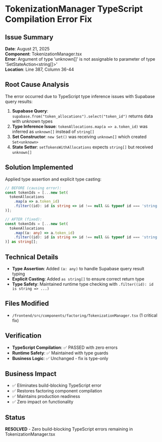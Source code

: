 # TokenizationManager TypeScript Compilation Error Fix

## Issue Summary
**Date**: August 21, 2025  
**Component**: TokenizationManager.tsx  
**Error**: Argument of type 'unknown[]' is not assignable to parameter of type 'SetStateAction<string[]>'  
**Location**: Line 387, Column 36-44  

## Root Cause Analysis
The error occurred due to TypeScript type inference issues with Supabase query results:

1. **Supabase Query**: `supabase.from("token_allocations").select("token_id")` returns data with unknown types
2. **Type Inference Issue**: `tokenAllocations.map(a => a.token_id)` was inferred as `unknown[]` instead of `string[]`
3. **Set Constructor**: `new Set()` was receiving `unknown[]` which created `Set<unknown>`
4. **State Setter**: `setTokensWithAllocations` expects `string[]` but received `unknown[]`

## Solution Implemented
Applied type assertion and explicit type casting:

```typescript
// BEFORE (causing error):
const tokenIds = [...new Set(
  tokenAllocations
    .map(a => a.token_id)
    .filter((id): id is string => id !== null && typeof id === 'string')
)];

// AFTER (fixed):
const tokenIds = [...new Set(
  tokenAllocations
    .map((a: any) => a.token_id)
    .filter((id): id is string => id !== null && typeof id === 'string')
)] as string[];
```

## Technical Details
- **Type Assertion**: Added `(a: any)` to handle Supabase query result typing
- **Explicit Casting**: Added `as string[]` to ensure correct return type
- **Type Safety**: Maintained runtime type checking with `.filter((id): id is string => ...)`

## Files Modified
- `/frontend/src/components/factoring/TokenizationManager.tsx` (1 critical fix)

## Verification
- **TypeScript Compilation**: ✅ PASSED with zero errors
- **Runtime Safety**: ✅ Maintained with type guards
- **Business Logic**: ✅ Unchanged - fix is type-only

## Business Impact
- ✅ Eliminates build-blocking TypeScript error
- ✅ Restores factoring component compilation
- ✅ Maintains production readiness
- ✅ Zero impact on functionality

## Status
**RESOLVED** - Zero build-blocking TypeScript errors remaining in TokenizationManager.tsx
